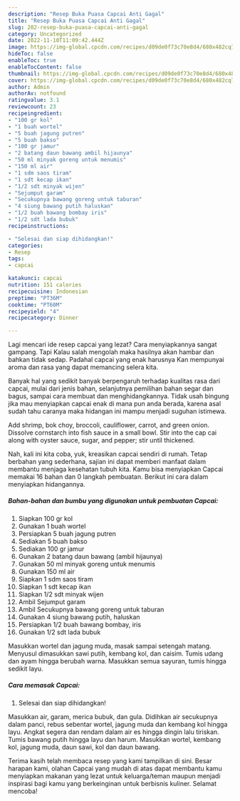 ```yaml
---
description: "Resep Buka Puasa Capcai Anti Gagal"
title: "Resep Buka Puasa Capcai Anti Gagal"
slug: 202-resep-buka-puasa-capcai-anti-gagal
category: Uncategorized
date: 2022-11-10T11:09:42.444Z
image: https://img-global.cpcdn.com/recipes/d09de0f73c70e8d4/680x482cq70/capcai-foto-resep-utama.jpg
hideToc: false
enableToc: true
enableTocContent: false
thumbnail: https://img-global.cpcdn.com/recipes/d09de0f73c70e8d4/680x482cq70/capcai-foto-resep-utama.jpg
cover: https://img-global.cpcdn.com/recipes/d09de0f73c70e8d4/680x482cq70/capcai-foto-resep-utama.jpg
author: Admin
authorAv: notfound
ratingvalue: 3.1
reviewcount: 23
recipeingredient:
- "100 gr kol"
- "1 buah wortel"
- "5 buah jagung putren"
- "5 buah bakso"
- "100 gr jamur"
- "2 batang daun bawang ambil hijaunya"
- "50 ml minyak goreng untuk menumis"
- "150 ml air"
- "1 sdm saos tiram"
- "1 sdt kecap ikan"
- "1/2 sdt minyak wijen"
- "Sejumput garam"
- "Secukupnya bawang goreng untuk taburan"
- "4 siung bawang putih haluskan"
- "1/2 buah bawang bombay iris"
- "1/2 sdt lada bubuk"
recipeinstructions:

- "Selesai dan siap dihidangkan!"
categories:
- Resep
tags:
- capcai

katakunci: capcai 
nutrition: 151 calories
recipecuisine: Indonesian
preptime: "PT36M"
cooktime: "PT60M"
recipeyield: "4"
recipecategory: Dinner

---
```



Lagi mencari ide resep capcai yang lezat? Cara menyiapkannya sangat gampang. Tapi Kalau salah mengolah maka hasilnya akan hambar dan bahkan tidak sedap. Padahal capcai yang enak harusnya Kan mempunyai aroma dan rasa yang dapat memancing selera kita.


Banyak hal yang sedikit banyak berpengaruh terhadap kualitas rasa dari capcai, mulai dari jenis bahan, selanjutnya pemilihan bahan segar dan bagus, sampai cara membuat dan menghidangkannya. Tidak usah bingung jika mau menyiapkan capcai enak di mana pun anda berada, karena asal sudah tahu caranya maka hidangan ini mampu menjadi suguhan istimewa.

Add shrimp, bok choy, broccoli, cauliflower, carrot, and green onion. Dissolve cornstarch into fish sauce in a small bowl. Stir into the cap cai along with oyster sauce, sugar, and pepper; stir until thickened.


Nah, kali ini kita coba, yuk, kreasikan capcai sendiri di rumah. Tetap berbahan yang sederhana, sajian ini dapat memberi manfaat dalam membantu menjaga kesehatan tubuh kita. Kamu bisa menyiapkan Capcai memakai 16 bahan dan 0 langkah pembuatan. Berikut ini cara dalam menyiapkan hidangannya.

<!--inarticleads1-->

##### Bahan-bahan dan bumbu yang digunakan untuk pembuatan Capcai:

1. Siapkan 100 gr kol
1. Gunakan 1 buah wortel
1. Persiapkan 5 buah jagung putren
1. Sediakan 5 buah bakso
1. Sediakan 100 gr jamur
1. Gunakan 2 batang daun bawang (ambil hijaunya)
1. Gunakan 50 ml minyak goreng untuk menumis
1. Gunakan 150 ml air
1. Siapkan 1 sdm saos tiram
1. Siapkan 1 sdt kecap ikan
1. Siapkan 1/2 sdt minyak wijen
1. Ambil Sejumput garam
1. Ambil Secukupnya bawang goreng untuk taburan
1. Gunakan 4 siung bawang putih, haluskan
1. Persiapkan 1/2 buah bawang bombay, iris
1. Gunakan 1/2 sdt lada bubuk


Masukkan wortel dan jagung muda, masak sampai setengah matang. Menyusul dimasukkan sawi putih, kembang kol, dan caisim. Tumis udang dan ayam hingga berubah warna. Masukkan semua sayuran, tumis hingga sedikit layu. 

<!--inarticleads2-->

##### Cara memasak Capcai:


1. Selesai dan siap dihidangkan!

Masukkan air, garam, merica bubuk, dan gula. Didihkan air secukupnya dalam panci, rebus sebentar wortel, jagung muda dan kembang kol hingga layu. Angkat segera dan rendam dalam air es hingga dingin lalu tiriskan. Tumis bawang putih hingga layu dan harum. Masukkan wortel, kembang kol, jagung muda, daun sawi, kol dan daun bawang. 

Terima kasih telah membaca resep yang kami tampilkan di sini. Besar harapan kami, olahan Capcai yang mudah di atas dapat membantu kamu menyiapkan makanan yang lezat untuk keluarga/teman maupun menjadi inspirasi bagi kamu yang berkeinginan untuk berbisnis kuliner. Selamat mencoba!
